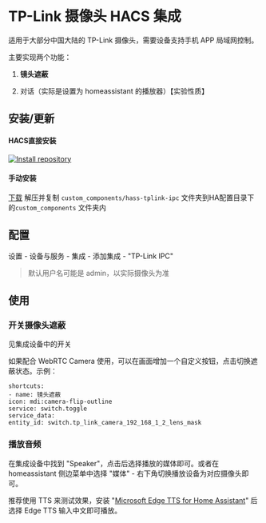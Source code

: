 # TP-Link 摄像头 HACS 集成

适用于大部分中国大陆的 TP-Link 摄像头，需要设备支持手机 APP 局域网控制。

主要实现两个功能：

1. **镜头遮蔽**

2. 对话（实际是设置为 homeassistant 的播放器）【实验性质】


## 安装/更新

#### HACS直接安装

[![Install repository](https://my.home-assistant.io/badges/hacs_repository.svg)](https://my.home-assistant.io/redirect/hacs_repository/?owner=bingooo&repository=hass-tplink-ipc&category=integration)

#### 手动安装

[下载](https://github.com/bingooo/hass-tplink-ipc/archive/main.zip) 解压并复制 `custom_components/hass-tplink-ipc` 文件夹到HA配置目录下的`custom_components` 文件夹内


## 配置

设置 - 设备与服务 - 集成 - 添加集成 - "TP-Link IPC"

> 默认用户名可能是 admin，以实际摄像头为准

## 使用

### 开关摄像头遮蔽

见集成设备中的开关

如果配合 WebRTC Camera 使用，可以在画面增加一个自定义按钮，点击切换遮蔽状态。示例：

```
shortcuts:
- name: 镜头遮蔽
icon: mdi:camera-flip-outline
service: switch.toggle
service_data:
entity_id: switch.tp_link_camera_192_168_1_2_lens_mask
```

### 播放音频

在集成设备中找到 "Speaker"，点击后选择播放的媒体即可。或者在 homeassistant 侧边菜单中选择 "媒体" - 右下角切换播放设备为对应摄像头即可。

推荐使用 TTS 来测试效果，安装 "[Microsoft Edge TTS for Home Assistant](https://github.com/hasscc/hass-edge-tts/tree/main)" 后选择 Edge TTS 输入中文即可播放。

